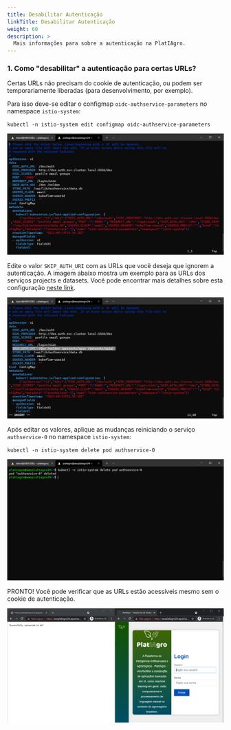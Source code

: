```yaml
---
title: Desabilitar Autenticação
linkTitle: Desabilitar Autenticação
weight: 60
description: >
  Mais informações para sobre a autenticação na PlatIAgro.
---
```


### 1. Como "desabilitar" a autenticação para certas URLs?

Certas URLs não precisam do cookie de autenticação, ou podem ser temporariamente liberadas (para desenvolvimento, por exemplo).

Para isso deve-se editar o configmap `oidc-authservice-parameters` no namespace `istio-system`:

```
kubectl -n istio-system edit configmap oidc-authservice-parameters
```

![Screenshot com exibição do comando que edita o configmap, antes de realizar as alterações.](/images/oidc-authservice-parameters.png)

Edite o valor `SKIP_AUTH_URI` com as URLs que você deseja que ignorem a autenticação. A imagem abaixo mostra um exemplo para as URLs dos serviços projects e datasets. Você pode encontrar mais detalhes sobre esta configuração [neste link](https://github.com/yanniszark/oidc-authservice).

![Screenshot com exibição do comando que edita o configmap, após realizar as alterações.](/images/oidc-authservice-parameters-updated.png)

Após editar os valores, aplique as mudanças reiniciando o serviço `authservice-0` no namespace `istio-system`:

```
kubectl -n istio-system delete pod authservice-0
```

![Screenshot com exibição do comando que reinicia o serviço.](/images/oidc-authservice-parameters-restart.png)

PRONTO! Você pode verificar que as URLs estão acessíveis mesmo sem o cookie de autenticação.

![Screenshot com exibição do comando que reinicia o serviço.](/images/skip-auth-uri.png)
